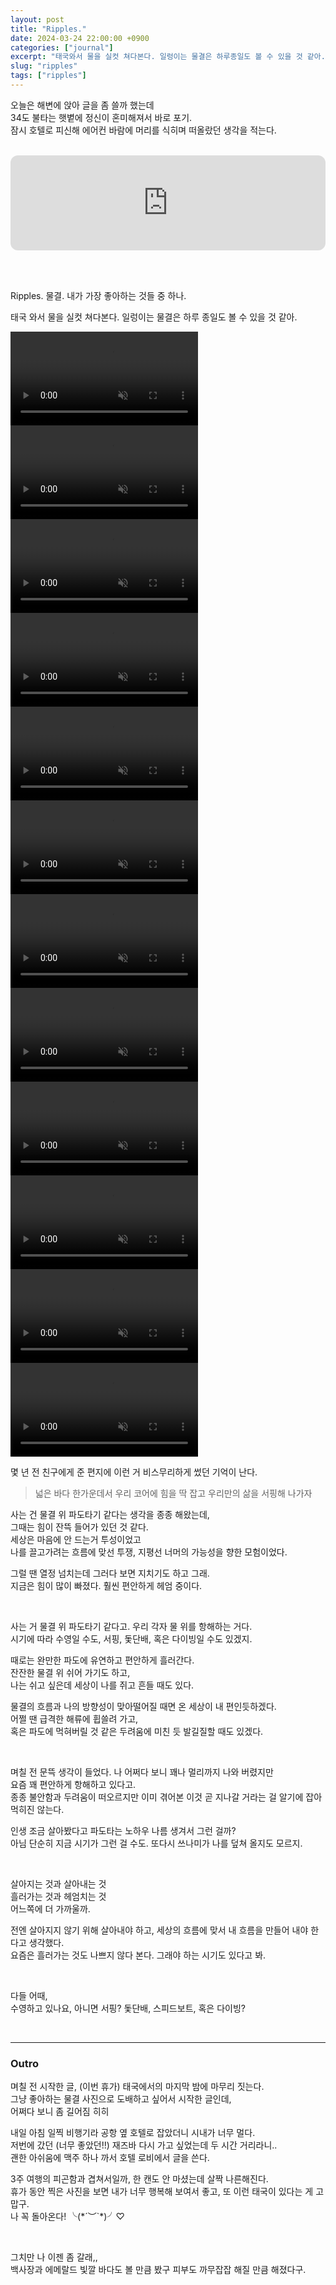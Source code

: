 ```yaml
---
layout: post
title: "Ripples."
date: 2024-03-24 22:00:00 +0900
categories: ["journal"]
excerpt: "태국와서 물을 실컷 쳐다본다. 일렁이는 물결은 하루종일도 볼 수 있을 것 같아."
slug: "ripples"
tags: ["ripples"]
---
```



오늘은 해변에 앉아 글을 좀 쓸까 했는데 <br />
34도 불타는 햇볕에 정신이 혼미해져서 바로 포기. <br />
잠시 호텔로 피신해 에어컨 바람에 머리를 식히며 떠올랐던 생각을 적는다.


<br />



<iframe style="border-radius:12px" src="https://open.spotify.com/embed/playlist/1pHujgZ6g87DJNAOdXmZvw?utm_source=generator&theme=0" width="100%" height="152" frameBorder="0" allowfullscreen="" allow="autoplay; clipboard-write; encrypted-media; fullscreen; picture-in-picture" loading="lazy"></iframe>


<br /><br />

Ripples. 물결. 내가 가장 좋아하는 것들 중 하나.

태국 와서 물을 실컷 쳐다본다. 일렁이는 물결은 하루 종일도 볼 수 있을 것 같아. <br />


<video autoplay loop muted webkit-playsinline playsinline src="../assets/videos/post-2024-03-23-ripples1.mov" controls="controls" style="max-width: 730px;" class="photo-gallery-three img-responsive">
</video>
<video autoplay loop muted webkit-playsinline playsinline src="../assets/videos/post-2024-03-23-ripples2.mov" controls="controls" style="max-width: 730px;" class="photo-gallery-three img-responsive">
</video>
<video autoplay loop muted webkit-playsinline playsinline src="../assets/videos/post-2024-03-23-ripples3.mov" controls="controls" style="max-width: 730px;" class="photo-gallery-three img-responsive">
</video>
<!-- <video autoplay loop muted src="../assets/videos/post-2024-03-23-ripples4.mov" controls="controls" style="max-width: 730px;" class="photo-gallery-three img-responsive">
</video> -->
<!-- <video autoplay loop muted src="../assets/videos/post-2024-03-23-ripples5.mov" controls="controls" style="max-width: 730px;" class="photo-gallery-three img-responsive">
</video> -->
<video autoplay loop muted webkit-playsinline playsinline src="../assets/videos/post-2024-03-23-ripples9.mov" controls="controls" style="max-width: 730px;" class="photo-gallery-three img-responsive">
</video>
<video autoplay loop muted webkit-playsinline playsinline src="../assets/videos/post-2024-03-23-ripples6.mov" controls="controls" style="max-width: 730px;" class="photo-gallery-three img-responsive">
</video>
<video autoplay loop muted webkit-playsinline playsinline src="../assets/videos/post-2024-03-23-ripples7.mov" controls="controls" style="max-width: 730px;" class="photo-gallery-three img-responsive">
</video>
<video autoplay loop muted webkit-playsinline playsinline src="../assets/videos/post-2024-03-23-ripples8.mov" controls="controls" style="max-width: 730px;" class="photo-gallery-three img-responsive">
</video>

<video autoplay loop muted webkit-playsinline playsinline src="../assets/videos/post-2024-03-23-ripples10.mov" controls="controls" style="max-width: 730px;" class="photo-gallery-three img-responsive">
</video>
<video autoplay loop muted webkit-playsinline playsinline src="../assets/videos/post-2024-03-23-ripples11.mov" controls="controls" style="max-width: 730px;" class="photo-gallery-three img-responsive">
</video>
<video autoplay loop muted webkit-playsinline playsinline src="../assets/videos/post-2024-03-23-ripples12.mov" controls="controls" style="max-width: 730px;" class="photo-gallery-three img-responsive">
</video>
<video autoplay loop muted webkit-playsinline playsinline src="../assets/videos/post-2024-03-23-ripples13.mov" controls="controls" style="max-width: 730px;" class="photo-gallery-three img-responsive">
</video>
<video autoplay loop muted webkit-playsinline playsinline src="../assets/videos/post-2024-03-23-ripples14.mov" controls="controls" style="max-width: 730px;" class="photo-gallery-three img-responsive">
</video>

<br />

몇 년 전 친구에게 준 편지에 이런 거 비스무리하게 썼던 기억이 난다. <br />
> 넓은 바다 한가운데서 우리 코어에 힘을 딱 잡고 우리만의 삶을 서핑해 나가자

사는 건 물결 위 파도타기 같다는 생각을 종종 해왔는데, <br />
그때는 힘이 잔뜩 들어가 있던 것 같다. <br />
세상은 마음에 안 드는거 투성이었고 <br />
나를 끌고가려는 흐름에 맞선 투쟁, 지평선 너머의 가능성을 향한 모험이었다.

그럴 땐 열정 넘치는데 그러다 보면 지치기도 하고 그래. <br />
지금은 힘이 많이 빠졌다. 훨씬 편안하게 헤엄 중이다.  

 <br />



사는 거 물결 위 파도타기 같다고. 
우리 각자 물 위를 항해하는 거다. <br />
시기에 따라 수영일 수도, 서핑, 돛단배, 혹은 다이빙일 수도 있겠지. 

때로는 완만한 파도에 유연하고 편안하게 흘러간다. <br />
잔잔한 물결 위 쉬어 가기도 하고, <br />
나는 쉬고 싶은데 세상이 나를 쥐고 흔들 때도 있다.

물결의 흐름과 나의 방향성이 맞아떨어질 때면 온 세상이 내 편인듯하겠다. <br />
어쩔 땐 급격한 해류에 휩쓸려 가고, <br />
혹은 파도에 먹혀버릴 것 같은 두려움에 미친 듯 발길질할 때도 있겠다. <br />


<br />

며칠 전 문뜩 생각이 들었다. 나 어쩌다 보니 꽤나 멀리까지 나와 버렸지만 <br />
요즘 꽤 편안하게 항해하고 있다고. <br />
종종 불안함과 두려움이 떠오르지만 이미 겪어본 이것 곧 지나갈 거라는 걸 알기에 잡아먹히진 않는다. <br />

인생 조금 살아봤다고 파도타는 노하우 나름 생겨서 그런 걸까? <br />
아님 단순히 지금 시기가 그런 걸 수도. 또다시 쓰나미가 나를 덮쳐 올지도 모르지. 

<br />

살아지는 것과 살아내는 것 <br />
흘러가는 것과 헤엄치는 것  <br />
어느쪽에 더 가까울까.

전엔 살아지지 않기 위해 살아내야 하고, 세상의 흐름에 맞서 내 흐름을 만들어 내야 한다고 생각했다.<br />
요즘은 흘러가는 것도 나쁘지 않다 본다. 그래야 하는 시기도 있다고 봐.

<br />

다들 어때,  <br />
수영하고 있나요, 아니면 서핑? 돛단배, 스피드보트, 혹은 다이빙? 


<!-- <br /> <br />
물속에서 나는 자유로워진다. 그래서 나는 물을 특히 좋아한다. <br />
평소에 지각하지 못하는 중력의 누름에서 벗어난 자유로움. <br />
다이빙을 좋아하는 이유도, 바다 공간 속에서 자유로히 날아다니는 느낌 때문이다. <br />
그 순간만은 진짜 진짜 자유롭다. 

친구에게 저 편지를 썼을 때, 가장 힘이 많이 들어갔을 때가 아이러니 하게도 가장 자유를 추구하던 때이다.  <br />
저런 시기가 있었기에 지금 더 편안하게 헤엄칠 수 있는 거겠지. -->

<br />


---

### Outro

며칠 전 시작한 글, (이번 휴가) 태국에서의 마지막 밤에 마무리 짓는다. <br />
그냥 좋아하는 물결 사진으로 도배하고 싶어서 시작한 글인데, <br />
어쩌다 보니 좀 길어짐 히히

내일 아침 일찍 비행기라 공항 옆 호텔로 잡았더니 시내가 너무 멀다.  <br />
저번에 갔던 (너무 좋았던!!) 재즈바 다시 가고 싶었는데 두 시간 거리라니..  <br />
괜한 아쉬움에 맥주 하나 까서 호텔 로비에서 글을 쓴다. 

3주 여행의 피곤함과 겹쳐서일까, 한 캔도 안 마셨는데 살짝 나른해진다. <br />
휴가 동안 찍은 사진을 보면 내가 너무 행복해 보여서 좋고, 또 이런 태국이 있다는 게 고맙구. <br />
나 꼭 돌아온다! ╰(\*´︶`\*)╯♡

<br />

그치만 나 이젠 좀 갈래,,  <br />
백사장과 에메랄드 빛깔 바다도 볼 만큼 봤구 피부도 까무잡잡 해질 만큼 해졌다구. 

